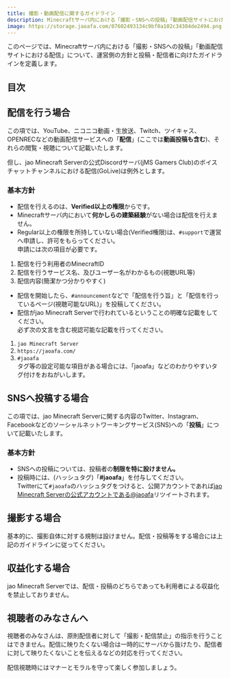 ```yaml
---
title: 撮影・動画配信に関するガイドライン
description: Minecraftサーバ内における「撮影・SNSへの投稿」「動画配信サイトにおける配信」について、運営側の方針と投稿・配信者に向けたガイドラインを定義します。
image: https://storage.jaoafa.com/07602493134c9bf0a102c34304de2494.png
---
```

このページでは、Minecraftサーバ内における「撮影・SNSへの投稿」「動画配信サイトにおける配信」について、運営側の方針と投稿・配信者に向けたガイドラインを定義します。

## 目次

<!--contents-->

## 配信を行う場合

この項では、YouTube、ニコニコ動画・生放送、Twitch、ツイキャス、OPENRECなどの動画配信サービスへの「**配信**」(ここでは**動画投稿も含む**)、それらの閲覧・視聴について記載いたします。

但し、jao Minecraft Serverの公式Discordサーバ(jMS Gamers Club)のボイスチャットチャンネルにおける配信(GoLive)は例外とします。

### 基本方針

- 配信を行えるのは、**Verified以上の権限**からです。
- Minecraftサーバ内において**何かしらの建築経験**がない場合は配信を行えません。
- Regular以上の権限を所持していない場合(Verified権限)は、`#support`で運営へ申請し、許可をもらってください。  
申請には次の項目が必要です。

1. 配信を行う利用者のMinecraftID
2. 配信を行うサービス名、及びユーザー名がわかるもの(視聴URL等)
3. 配信内容(簡潔かつ分かりやすく)

- 配信を開始したら、`#announcement`などで「配信を行う旨」と「配信を行っているページ(視聴可能なURL)」を投稿してください。
- 配信がjao Minecraft Serverで行われているということの明確な記載をしてください。  
必ず次の文言を含む視認可能な記載を行ってください。

1. `jao Minecraft Server`
2. `https://jaoafa.com/`
3. `#jaoafa`  
タグ等の設定可能な項目がある場合には、「jaoafa」などのわかりやすいタグ付けをおねがいします。

## SNSへ投稿する場合

この項では、jao Minecraft Serverに関する内容のTwitter、Instagram、Facebookなどのソーシャルネットワーキングサービス(SNS)への「**投稿**」について記載いたします。

### 基本方針

- SNSへの投稿については、投稿者の**制限を特に設けません。**
- 投稿時には、(ハッシュタグ)「**#jaoafa**」を付与してください。  
  Twitterにて`#jaoafa`のハッシュタグをつけると、公開アカウントであれば[jao Minecraft Serverの公式アカウントである@jaoafa](https://twitter.com/jaoafa)リツイートされます。

## 撮影する場合

基本的に、撮影自体に対する規制は設けません。配信・投稿等をする場合には上記のガイドラインに従ってください。

## 収益化する場合

jao Minecraft Serverでは、配信・投稿のどちらであっても利用者による収益化を禁止しておりません。

## 視聴者のみなさんへ

視聴者のみなさんは、原則配信者に対して「撮影・配信禁止」の指示を行うことはできません。配信に映りたくない場合は一時的にサーバから抜けたり、配信者に対して映りたくないことを伝えるなどの対応を行ってください。

配信視聴時にはマナーとモラルを守って楽しく参加しましょう。
